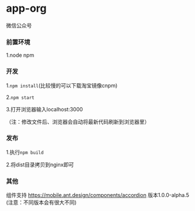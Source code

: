 # app-org
微信公众号

### 前置环境

1.node npm

### 开发

1.`npm install`(比较慢的可以下载淘宝镜像cnpm)

2.`npm start`

3.打开浏览器输入localhost:3000

（注：修改文件后、浏览器会自动将最新代码刷新到浏览器里）

### 发布

1.执行`npm build`

2.将dist目录拷贝到nginx即可

### 其他

组件支持 https://mobile.ant.design/components/accordion  版本1.0.0-alpha.5 (注意：不同版本会有很大不同)